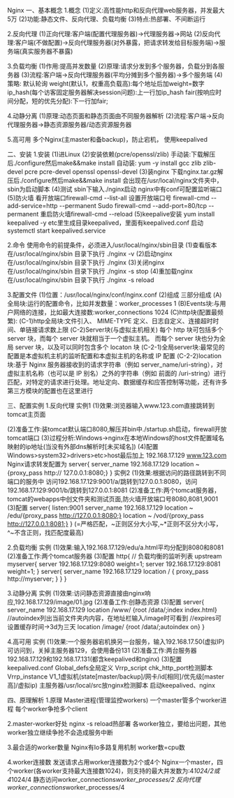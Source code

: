 Nginx
一、基本概念
1.概念
(1)定义:高性能http和反向代理web服务器，并发最大5万
(2)功能:静态文件、反向代理、负载均衡
(3)特点:热部署、不间断运行

2.反向代理
(1)正向代理:客户端(配置代理服务器)->代理服务器->网站
(2)反向代理:客户端(不做配置)->反向代理服务器(对外暴露，把请求转发给目标服务端)->服务端(真实服务器不暴露)

3.负载均衡
(1)作用:提高并发数量
(2)原理:请求分发到多个服务器，负载分到各服务器
(3)流程:客户端->反向代理服务器(平均分摊到多个服务器)->多个服务端
(4)策略:
默认轮询
weight(默认1，权重高负载高):每个地址后加weight=数字
ip_hash(每个访客固定服务器解决session问题):上一行加ip_hash
fair(按响应时间分配，短的优先分配):下一行加fair;

4.动静分离
(1)原理:动态页面和静态页面由不同服务器解析
(2)流程:客户端->反向代理服务器->静态资源服务器/动态资源服务器

5.高可用
多个Nginx(主master和备backup)，防止宕机，
使用keepalived


二、安装
1.安装
(1)进Linux
(2)安装依赖(pcre/openssl/zlib)
手动装:下载解压后./configure然后make&&make install
自动装: yum -y install gcc zlib zlib-devel pcre pcre-devel openssl openssl-devel
(3)装nginx
下载nginx.tar.gz解压后./configure然后make&&make install
会出现在/usr/local/nginx文件夹中，sbin为启动脚本
(4)测试
sbin下输入./nginx启动
nginx中有conf可配置监听端口
(5)防火墙
看开放端口firewall-cmd --list-all
设置开放端口号
firewall-cmd --add-service=http --permanent
Sudo firewall-cmd --add-port=80/tcp --permanent
重启防火墙firewall-cmd --reload
(5)keepalive安装
yum install keepalived -y
etc里生成目录keepalived，里面有keepalived.conf
启动systemctl start keepalived.service

2.命令
使用命令的前提条件，必须进入/usr/local/nginx/sbin目录
(1)查看版本
在/usr/local/nginx/sbin 目录下执行 ./nginx -v
(2)启动nginx
在/usr/local/nginx/sbin 目录下执行 ./nginx
(3)关闭nginx
在/usr/local/nginx/sbin 目录下执行 ./nginx -s stop
(4)重加载nginx
在/usr/local/nginx/sbin 目录下执行 ./nginx -s reload

3.配置文件
(1)位置：/usr/local/nginx/conf/nginx.conf
(2)组成
三部分组成
(A)全局块:运行的配置命令，比如并发数量：worker_processes 1
(B)Events块:与用户网络的连接，比如最大连接数:worker_connections 1024
(C)http块(配置最频繁):
(C-1)http全局块:文件引入、 MIME-TYPE 定义、日志自定义、连接超时时间、单链接请求数上限
(C-2)Server块(与虚拟主机相关)
每个 http 块可包括多个 server 块，而每个 server 块就相当于一个虚拟主机。
而每个 server 块也分为全局 server 块，以及可以同时包含多个 locaton 块
(C-2-1)全局server块:最常见的配置是本虚拟机主机的监听配置和本虚拟主机的名称或 IP 配置
(C-2-2)location块:基于 Nginx 服务器接收到的请求字符串（例如 server_name/uri-string），对虚拟主机名称（也可以是 IP 别名）之外的字符串（例如 前面的 /uri-string）进行匹配，对特定的请求进行处理。地址定向、数据缓存和应答控制等功能，还有许多第三方模块的配置也在这里进行

三、配置实例
1.反向代理
实例1
(1)效果:浏览器输入www.123.com直接跳转到tomcat主页面

(2)准备工作:装tomcat默认端口8080,解压并bin中./startup.sh启动，firewall开放tomcat端口
(3)过程分析:Windows->nginx在本地Windows的host文件配置域名映射的ip地址(当没有外部dns解析时[未买域名])
(4)配置
Windows>system32>drivers>etc>host最后加上 192.168.17.129 www.123.com
Nginx请求转发配置为
server{
server_name 192.168.17.129
location ~ {proxy_pass http:// 127.0.0.1:8080;}
}
实例2
(1)效果:根据访问的路径跳转到不同端口的服务中
访问192.168.17.129:9001/a/跳转到127.0.0.1:8080，访问192.168.17.129:9001/b/跳转到127.0.0.1:8081
(2)准备工作:两个tomcat服务器，tomcat的webapps中创文件夹和测试页面,防火墙开放端口号8080,8081,9001
(3)配置
server{
listen:9001
server_name 192.168.17.129
location ~ /edu/{proxy_pass http://127.0.0.1:8080;}
location ~ /vod/{proxy_pass http://127.0.0.1:8081;}
}
(=严格匹配，~正则区分大小写,~*正则不区分大小写，^~不含正则，找匹配度最高)

2.负载均衡
实例
(1)效果:输入192.168.17.129/edu/a.html平均分配到8080和8081
(2)准备工作:两个tomcat服务器
(3)配置
http{
// 负载均衡的监听列表
upstream myserver{
server 192.168.17.129:8080 weight=1;
server 192.168.17.129:8081 weight=1;
}
server{
server_name 192.168.17.129
location / {
proxy_pass http://myserver; 
}
}
}

3.动静分离
实例
(1)效果:访问静态资源直接由nginx响应,192.168.17.129/image/01.jpg
(2)准备工作:创静态资源
(3)配置
server{
server_name 192.168.17.129
location /www/ {root /data/;index index.html}
//autoindex列出当前文件夹内内容，在地址栏输入/image时可看到 
//expires可设置缓存时间->3d为三天
location /image/ {root /data/;autoindex on}
}

4.高可用
实例
(1)效果:一个服务器宕机换另一台服务，输入192.168.17.50(虚拟IP)可访问到，关掉主服务器129，会使用备份131
(2)准备工作:两台服务器192.168.17.129和192.168.17.131(都含keepalived和nginx)
(3)配置keepalived.conf
Global_defs全局定义
Vrrp_script chk_http_port检测脚本
Vrrp_instance V1_1虚拟机(state[master/backup]/网卡/id[相同]/优先级[master高]/虚拟ip)
主服务器/usr/local/src放nginx检测脚本
启动keepalived、nginx

四、原理解析
1.原理
Master进程(管理监控workers)
一个master管多个worker进程
每个worker争抢多个client

2.master-worker好处
nginx -s reload热部署
各worker独立，要给出问题，其他worker独立继续争抢不会造成服务中断

3.最合适的worker数量
Nginx有Io多路复用机制
worker数=cpu数

4.worker连接数
发送请求占用worker连接数为2个或4个
Nginx一个master，四个worker(各worker支持最大连接数1024)，则支持的最大并发数为:4*1024/2或4*1024/4
静态访问worker_connections*worker_processes/2
反向代理worker_connections*worker_processes/4
